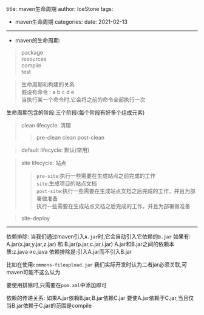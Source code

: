 title: maven生命周期
author: IceStone 
tags: 
  - maven生命周期
categories: 
date: 2021-02-13
---
* maven的生命周期:<br/>
> package <br/>
> resources <br/>
> compile <br/>
> test

> 生命周期和构建的关系<br>
假设有命令 : a b c d e<br>
当执行某一个命令时,它会将之前的命令全部执行一次<br>

生命周期包含的阶段:三个阶段(每个阶段有好多个组成元素)<br/>
> clean lifecycle: 清理
> > pre-clean clean post-clean

> default lifecycle: 默认(常用)

> site lifecycle: 站点<br/>
> > `pre-site`:执行一些需要在生成站点之前完成的工作<br/>
> `site`:生成项目的站点文档<br/>
> `post-site`:执行一些需要在生成站点文档之后完成的工作，并且为部署做准备<br/>
执行--些需要在生成站点文档之后完成的工作，并且为部署做准备<br/>

> site-deploy

---

依赖排除:
当我们通过maven引入`A.jar`时,它会自动引入它依赖的`B.jar`
如果有:
A.jar(x.jar,y.jar,z.jar) 和 B.jar(p.jar,c.jar,i.jar)
A.jar和B.jar之间的依赖本质:z.java->c.java
依赖排除是:引入A.jar而不引入B.jar

比如在使用`commons-fileupload.jar` 我们实际开发时认为二者jar必须关联,可maven可能不这么认为

要使用排除时,只需要在`pom.xml`中添加即可


依赖的传递关系:
如果A.jar依赖B.jar,B.jar依赖C.jar
要使A.jar依赖于C.jar,当且仅当B.jar依赖于C.jar的范围是compile

